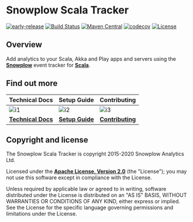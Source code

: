 # Snowplow Scala Tracker

[![early-release]][tracker-classificiation]
[![Build Status][gh-actions-image]][gh-actions]
[![Maven Central][maven-badge]][maven]
[![codecov][codecov-badge]][codecov]
[![License][license-image]][license]

## Overview

Add analytics to your Scala, Akka and Play apps and servers using the **[Snowplow][snowplow]** event tracker for **[Scala][scala]**.

## Find out more

| Technical Docs                 | Setup Guide              | Contributing                        |
|--------------------------------|--------------------------|-------------------------------------|
| ![i1][techdocs-image]          | ![i2][setup-image]       | ![i3][contributing-image]           |
| **[Technical Docs][techdocs]** | **[Setup Guide][setup]** | **[Contributing](Contributing.md)** |

## Copyright and license

The Snowplow Scala Tracker is copyright 2015-2020 Snowplow Analytics Ltd.

Licensed under the **[Apache License, Version 2.0][license]** (the "License");
you may not use this software except in compliance with the License.

Unless required by applicable law or agreed to in writing, software
distributed under the License is distributed on an "AS IS" BASIS,
WITHOUT WARRANTIES OR CONDITIONS OF ANY KIND, either express or implied.
See the License for the specific language governing permissions and
limitations under the License.

[gh-actions]: https://github.com/snowplow/snowplow-scala-tracker/actions
[gh-actions-image]: https://github.com/snowplow/snowplow-scala-tracker/workflows/Build/badge.svg

[license-image]: https://img.shields.io/badge/license-Apache--2-blue.svg?style=flat
[license]: https://www.apache.org/licenses/LICENSE-2.0

[maven-badge]: https://maven-badges.herokuapp.com/maven-central/com.snowplowanalytics/snowplow-scala-tracker-core_2.12/badge.svg
[maven]: https://maven-badges.herokuapp.com/maven-central/com.snowplowanalytics/snowplow-scala-tracker-core_2.12

[codecov-badge]: https://codecov.io/gh/snowplow/snowplow-scala-tracker/branch/master/graph/badge.svg
[codecov]: https://codecov.io/gh/snowplow/snowplow-scala-tracker

[snowplow]: https://snowplowanalytics.com
[scala]: https://www.scala-lang.org/

[techdocs-image]: https://d3i6fms1cm1j0i.cloudfront.net/github/images/techdocs.png
[setup-image]: https://d3i6fms1cm1j0i.cloudfront.net/github/images/setup.png
[contributing-image]: https://d3i6fms1cm1j0i.cloudfront.net/github/images/contributing.png

[techdocs]: https://docs.snowplowanalytics.com/docs/collecting-data/collecting-from-own-applications/scala-tracker/
[setup]: https://docs.snowplowanalytics.com/docs/collecting-data/collecting-from-own-applications/scala-tracker/setup/

[tracker-classificiation]: https://github.com/snowplow/snowplow/wiki/Tracker-Maintenance-Classification
[early-release]: https://img.shields.io/static/v1?style=flat&label=Snowplow&message=Early%20Release&color=014477&labelColor=9ba0aa&logo=data:image/png;base64,iVBORw0KGgoAAAANSUhEUgAAABAAAAAQCAMAAAAoLQ9TAAAAeFBMVEVMaXGXANeYANeXANZbAJmXANeUANSQAM+XANeMAMpaAJhZAJeZANiXANaXANaOAM2WANVnAKWXANZ9ALtmAKVaAJmXANZaAJlXAJZdAJxaAJlZAJdbAJlbAJmQAM+UANKZANhhAJ+EAL+BAL9oAKZnAKVjAKF1ALNBd8J1AAAAKHRSTlMAa1hWXyteBTQJIEwRgUh2JjJon21wcBgNfmc+JlOBQjwezWF2l5dXzkW3/wAAAHpJREFUeNokhQOCA1EAxTL85hi7dXv/E5YPCYBq5DeN4pcqV1XbtW/xTVMIMAZE0cBHEaZhBmIQwCFofeprPUHqjmD/+7peztd62dWQRkvrQayXkn01f/gWp2CrxfjY7rcZ5V7DEMDQgmEozFpZqLUYDsNwOqbnMLwPAJEwCopZxKttAAAAAElFTkSuQmCC 
